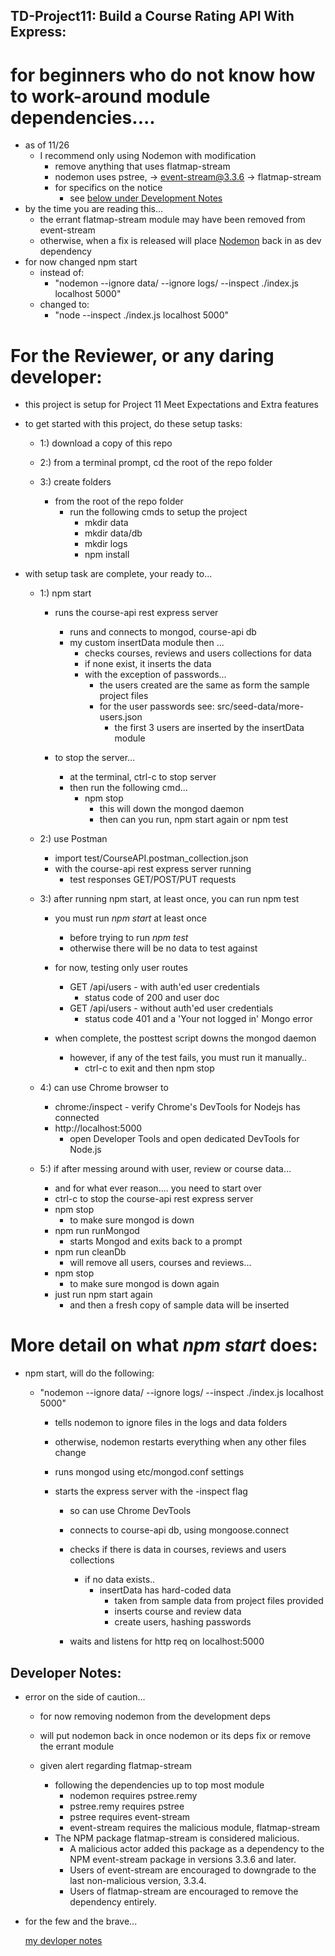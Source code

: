 ## TD-Project11: Build a Course Rating API With Express:

# for beginners who do not know how to work-around module dependencies....
  - as of 11/26
    - I recommend only using Nodemon with modification
      - remove anything that uses flatmap-stream
      - nodemon uses pstree, ->  event-stream@3.3.6 -> flatmap-stream
      - for specifics on the notice
        - see [below under Development Notes](#development-notes:)
  - by the time you are reading this...
    - the errant flatmap-stream module may have been removed from event-stream
    - otherwise, when a fix is released will place [Nodemon](https://www.npmjs.com/package/nodemon) back in as dev dependency
  - for now changed npm start
    - instead of:
      - "nodemon --ignore data/ --ignore logs/ --inspect ./index.js localhost 5000"
    - changed to:
      - "node --inspect ./index.js localhost 5000"

# For the Reviewer, or any daring developer:

- this project is setup for Project 11 Meet Expectations and Extra features

- to get started with this project, do these setup tasks:

  - 1:) download a copy of this repo

  - 2:) from a terminal prompt, cd the root of the repo folder

  - 3:) create folders
      - from the root of the repo folder
        - run the following cmds to setup the project
          - mkdir data
          - mkdir data/db
          - mkdir logs
          - npm install

- with setup task are complete, your ready to...

  - 1:) npm start
      - runs the course-api rest express server
        - runs and connects to mongod, course-api db
        - my custom insertData module then ...
          - checks courses, reviews and users collections for data
          - if none exist, it inserts the data
          - with the exception of passwords...
            - the users created are the same as form the sample project files
            - for the user passwords see: src/seed-data/more-users.json
              - the first 3 users are inserted by the insertData module

     - to stop the server...
        - at the terminal, ctrl-c to stop server
        - then run the following cmd...
          - npm stop
            - this will down the mongod daemon
            - then can you run, npm start again or npm test

  - 2:) use Postman
      - import test/CourseAPI.postman_collection.json
      - with the course-api rest express server running
        - test responses GET/POST/PUT requests

  - 3:) after running npm start, at least once, you can run npm test

      - you must run *npm start* at least once
        - before trying to run *npm test*
        - otherwise there will be no data to test against

      - for now, testing only user routes
        - GET /api/users - with auth'ed user credentials
          - status code of 200 and user doc
        - GET /api/users - without auth'ed user credentials
          - status code 401 and a 'Your not logged in' Mongo error

      - when complete, the posttest script downs the mongod daemon
         - however, if any of the test fails, you must run it manually..
           - ctrl-c to exit and then npm stop

  - 4:) can use Chrome browser to
      -  chrome:/inspect
        - verify Chrome's DevTools for Nodejs has connected
      - http://localhost:5000
        - open Developer Tools and open dedicated DevTools for Node.js

  - 5:) if after messing around with user, review or course data...
      - and for what ever reason.... you need to start over
      - ctrl-c to stop the course-api rest express server
      - npm stop
        - to make sure mongod is down
      - npm run runMongod
        - starts Mongod and exits back to a prompt
      - npm run cleanDb
        - will remove all users, courses and reviews...
      - npm stop
        - to make sure mongod is down again
      - just run npm start again
        - and then a fresh copy of sample data will be inserted

# More detail on what *npm start* does:

- npm start, will do the following:

  - "nodemon --ignore data/ --ignore logs/ --inspect ./index.js localhost 5000"

    - tells nodemon to ignore files in the logs and data folders

    - otherwise, nodemon restarts everything when any other files change

    - runs mongod using etc/mongod.conf settings

    - starts the express server with the -inspect flag

      - so can use Chrome DevTools

      - connects to course-api db, using mongoose.connect

      - checks if there is data in courses, reviews and users collections
        - if no data exists..
          - insertData has hard-coded data
              - taken from sample data from project files provided
              - inserts course and review data
              - create users, hashing passwords

      - waits and listens for http req on localhost:5000

## Developer Notes:

- error on the side of caution...
  - for now removing nodemon from the development deps
  - will put nodemon back in once nodemon or its deps fix or remove the errant module

  - given alert regarding flatmap-stream
    - following the dependencies up to top most module
      - nodemon requires pstree.remy  
      - pstree.remy requires pstree
      - pstree requires event-stream
      - event-stream requires the malicious module, flatmap-stream
    - The NPM package flatmap-stream is considered malicious.
      - A malicious actor added this package as a dependency to the NPM event-stream package in versions 3.3.6 and later.
      - Users of event-stream are encouraged to downgrade to the last non-malicious version, 3.3.4.
      - Users of flatmap-stream are encouraged to remove the dependency entirely.

- for the few and the brave...

  [my devloper notes](https://github.com/pereznetworks/TD-Project11/blob/master/devnotes.md)
